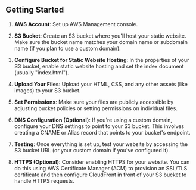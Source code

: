 ## Getting Started

1. **AWS Account**: Set up AWS Management console.

2. **S3 Bucket**: Create an S3 bucket where you'll host your static website. Make sure the bucket name matches your domain name or subdomain name (if you plan to use a custom domain).

3. **Configure Bucket for Static Website Hosting**: In the properties of your S3 bucket, enable static website hosting and set the index document (usually "index.html").

4. **Upload Your Files**: Upload your HTML, CSS, and any other assets (like images) to your S3 bucket.

5. **Set Permissions**: Make sure your files are publicly accessible by adjusting bucket policies or setting permissions on individual files.

6. **DNS Configuration (Optional)**: If you're using a custom domain, configure your DNS settings to point to your S3 bucket. This involves creating a CNAME or Alias record that points to your bucket's endpoint.

7. **Testing**: Once everything is set up, test your website by accessing the S3 bucket URL (or your custom domain if you've configured it).

8. **HTTPS (Optional)**: Consider enabling HTTPS for your website. You can do this using AWS Certificate Manager (ACM) to provision an SSL/TLS certificate and then configure CloudFront in front of your S3 bucket to handle HTTPS requests.